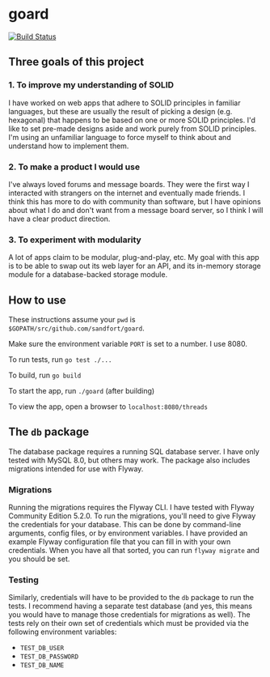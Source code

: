 # goard
[![Build Status](https://travis-ci.org/sandfort/goard.svg?branch=master)](https://travis-ci.org/sandfort/goard)

## Three goals of this project

### 1. To improve my understanding of SOLID
I have worked on web apps that adhere to SOLID principles in familiar languages,
but these are usually the result of picking a design (e.g. hexagonal) that
happens to be based on one or more SOLID principles. I'd like to set pre-made
designs aside and work purely from SOLID principles. I'm using an unfamiliar
language to force myself to think about and understand how to implement them.

### 2. To make a product I would use
I've always loved forums and message boards. They were the first way I
interacted with strangers on the internet and eventually made friends. I think
this has more to do with community than software, but I have opinions about
what I do and don't want from a message board server, so I think I will have a
clear product direction.

### 3. To experiment with modularity
A lot of apps claim to be modular, plug-and-play, etc. My goal with this app is
to be able to swap out its web layer for an API, and its in-memory storage
module for a database-backed storage module.

## How to use
These instructions assume your `pwd` is `$GOPATH/src/github.com/sandfort/goard`.

Make sure the environment variable `PORT` is set to a number. I use 8080.

To run tests, run `go test ./...`

To build, run `go build`

To start the app, run `./goard` (after building)

To view the app, open a browser to `localhost:8080/threads`

## The `db` package
The database package requires a running SQL database server. I have only tested
with MySQL 8.0, but others may work. The package also includes migrations
intended for use with Flyway.

### Migrations
Running the migrations requires the Flyway CLI. I have tested with Flyway
Community Edition 5.2.0. To run the migrations, you'll need to give Flyway the
credentials for your database. This can be done by command-line arguments,
config files, or by environment variables. I have provided an example Flyway
configuration file that you can fill in with your own credentials. When you
have all that sorted, you can run `flyway migrate` and you should be set.

### Testing
Similarly, credentials will have to be provided to the `db` package to run
the tests. I recommend having a separate test database (and yes, this means
you would have to manage those credentials for migrations as well). The tests
rely on their own set of credentials which must be provided via the following
environment variables:
- `TEST_DB_USER`
- `TEST_DB_PASSWORD`
- `TEST_DB_NAME`